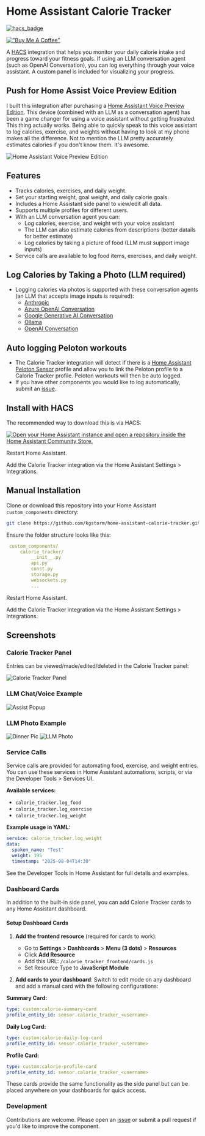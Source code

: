 # Home Assistant Calorie Tracker

[![hacs_badge](https://img.shields.io/badge/HACS-Custom-orange.svg?style=flat-square&logo=homeassistantcommunitystore)](https://hacs.xyz/)

[!["Buy Me A Coffee"](https://www.buymeacoffee.com/assets/img/custom_images/orange_img.png)](https://www.buymeacoffee.com/t8hdahudm6)

A [HACS](https://www.hacs.xyz/) integration that helps you monitor your daily calorie intake and progress toward your fitness goals. If using an LLM conversation agent (such as OpenAI Conversation), you can log everything through your voice assistant. A custom panel is included for visualizing your progress. 

## Push for Home Assist Voice Preview Edition

I built this integration after purchasing a [Home Assistant Voice Preview Edition](https://www.home-assistant.io/voice-pe/). This device (combined with an LLM as a conversation agent) has been a game changer for using a voice assistant without getting frustrated. This thing actually works. Being able to quickly speak to this voice assistant to log calories, exercise, and weights without having to look at my phone makes all the difference. Not to mention the LLM pretty accurately estimates calories if you don't know them. It's awesome.

![Home Assistant Voice Preview Edition](screenshots/vpe-packaging.png)

## Features

- Tracks calories, exercises, and daily weight.
- Set your starting weight, goal weight, and daily calorie goals.
- Includes a Home Assistant side panel to view/edit all data.
- Supports multiple profiles for different users.
- With an LLM conversation agent you can:
    - Log calories, exercise, and weight with your voice assistant
    - The LLM can also estimate calories from descriptions (better datails for better estimate)
    - Log calories by taking a picture of food (LLM must support image inputs)
- Service calls are available to log food items, exercises, and daily weight.

## Log Calories by Taking a Photo (LLM required)

- Logging calories via photos is supported with these conversation agents (an LLM that accepts image inputs is required):
    - [Anthropic](https://www.home-assistant.io/integrations/anthropic)
    - [Azure OpenAI Conversation](https://github.com/joselcaguilar/azure-openai-ha)
    - [Google Generative AI Conversation](https://www.home-assistant.io/integrations/google_generative_ai_conversation)
    - [Ollama](https://www.home-assistant.io/integrations/ollama)
    - [OpenAI Conversation](https://www.home-assistant.io/integrations/openai_conversation)

## Auto logging Peloton workouts

- The Calorie Tracker integration will detect if there is a [Home Assistant Peloton Sensor](https://github.com/edwork/homeassistant-peloton-sensor) profile and allow you to link the Peloton profile to a Calorie Tracker profile. Peloton workouts will then be auto logged. 
- If you have other components you would like to log automatically, submit an [issue](https://github.com/kgstorm/home-assistant-calorie-tracker/issues).

## Install with HACS

The recommended way to download this is via HACS:

[![Open your Home Assistant instance and open a repository inside the Home Assistant Community Store.](https://my.home-assistant.io/badges/hacs_repository.svg)](https://my.home-assistant.io/redirect/hacs_repository/?category=custom_respository&owner=kgstorm&repository=home-assistant-calorie-tracker)

Restart Home Assistant.

Add the Calorie Tracker integration via the Home Assistant Settings > Integrations.

## Manual Installation

Clone or download this repository into your Home Assistant `custom_components` directory:
   ```bash
   git clone https://github.com/kgstorm/home-assistant-calorie-tracker.git
   ```
   
Ensure the folder structure looks like this:
   ```yaml
    custom_components/
        calorie_tracker/
            __init__.py
            api.py
            const.py
            storage.py
            websockets.py
            ...
   ```
Restart Home Assistant.

Add the Calorie Tracker integration via the Home Assistant Settings > Integrations.

## Screenshots

### Calorie Tracker Panel
Entries can be viewed/made/edited/deleted in the Calorie Tracker panel:

![Calorie Tracker Panel](screenshots/CalorieTrackerPanel1.png)


### LLM Chat/Voice Example

![Assist Popup](screenshots/CalorieTrackerLLMexample1.png)

### LLM Photo Example

![Dinner Pic](screenshots/dinner.jpg)
![LLM Photo](screenshots/CalorieTrackerPhotoLogging.png)

### Service Calls

Service calls are provided for automating food, exercise, and weight entries.  
You can use these services in Home Assistant automations, scripts, or via the Developer Tools > Services UI.

**Available services:**
- `calorie_tracker.log_food` 
- `calorie_tracker.log_exercise`
- `calorie_tracker.log_weight`

**Example usage in YAML:**
```yaml
service: calorie_tracker.log_weight
data:
  spoken_name: "Test"
  weight: 195
  timestamp: "2025-08-04T14:30"
```
See the Developer Tools in Home Assistant for full details and examples.


### Dashboard Cards

In addition to the built-in side panel, you can add Calorie Tracker cards to any Home Assistant dashboard.

#### Setup Dashboard Cards

1. **Add the frontend resource** (required for cards to work):
   - Go to **Settings** > **Dashboards** > **Menu (3 dots)** > **Resources**
   - Click **Add Resource**
   - Add this URL: `/calorie_tracker_frontend/cards.js`
   - Set Resource Type to **JavaScript Module**

2. **Add cards to your dashboard**:
   Switch to edit mode on any dashboard and add a manual card with the following configurations:

**Summary Card:**
```yaml
type: custom:calorie-summary-card
profile_entity_id: sensor.calorie_tracker_<username>
```

**Daily Log Card:**
```yaml
type: custom:calorie-daily-log-card
profile_entity_id: sensor.calorie_tracker_<username>
```

**Profile Card:**
```yaml
type: custom:calorie-profile-card
profile_entity_id: sensor.calorie_tracker_<username>
```

These cards provide the same functionality as the side panel but can be placed anywhere on your dashboards for quick access.


### Development
Contributions are welcome. Please open an [issue](https://github.com/kgstorm/home-assistant-calorie-tracker/issues) or submit a pull request if you'd like to improve the component.

